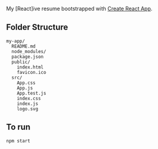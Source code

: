 My [React]ive resume bootstrapped with [Create React App](https://github.com/facebookincubator/create-react-app).  

## Folder Structure

```
my-app/
  README.md
  node_modules/
  package.json
  public/
    index.html
    favicon.ico
  src/
    App.css
    App.js
    App.test.js
    index.css
    index.js
    logo.svg
```

## To run 

```sh
npm start
```

